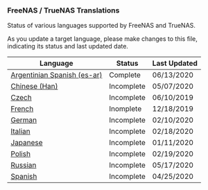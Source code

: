 ### FreeNAS / TrueNAS Translations

Status of various languages supported by FreeNAS and TrueNAS.

As you update a target language, please make changes to this file, indicating its status and last updated date.

| Language  | Status  |Last Updated|
| ------------ | ------------ |------------|
|[Argentinian Spanish (es-ar)](es-ar.po "Argentinian Spanish (es-ar)")|Complete|06/13/2020|
|[Chinese (Han)](zh-hans.po "Chinese (Han)")|Incomplete|05/07/2020|
|[Czech](cs.po "Czech")|Incomplete|06/10/2019|
|[French](fr.po "French")|Inomplete|12/18/2019|
|[German](de.po "German")|Incomplete|02/10/2020|
|[Italian](it.po "Italian")|Incomplete|02/18/2020|
|[Japanese](jp.po "Japanese")|Incomplete|01/11/2020|
|[Polish](pl.po "Polish")|Incomplete|02/19/2020|
|[Russian](ru.po "Russian")|Incomplete|05/17/2020|
|[Spanish](es.po "Spanish")|Incomplete|04/25/2020|
